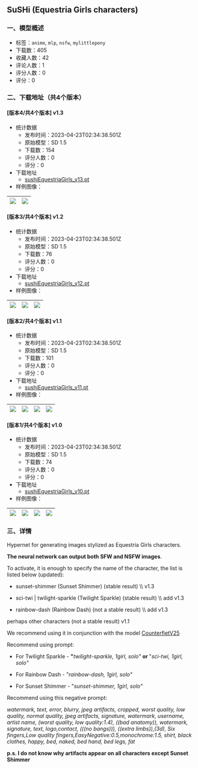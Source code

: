 ## SuSHi (Equestria Girls characters)
### 一、模型概述

- 标签：`anime`, `mlp`, `nsfw`, `mylittlepony`
- 下载数：405
- 收藏人数：42
- 评论人数：1
- 评分人数：0
- 评分：0

### 二、下载地址（共4个版本）

#### [版本4/共4个版本] v1.3

- 统计数据
  - 发布时间：2023-04-23T02:34:38.501Z
  - 原始模型：SD 1.5
  - 下载数：154
  - 评分人数：0
  - 评分：0
- 下载地址
  - [sushiEquestriaGirls_v13.pt](https://civitai.com/api/download/models/52872)
- 样例图像：

| <img src="https://image.civitai.com/xG1nkqKTMzGDvpLrqFT7WA/7abce5f5-fa43-4879-1604-8bd14bbad200/width=450/570603.jpeg" /> | <img src="https://image.civitai.com/xG1nkqKTMzGDvpLrqFT7WA/0b4460ac-c4bd-4649-358b-747b6bb03200/width=450/570606.jpeg" /> |
| ---- | ---- |

#### [版本3/共4个版本] v1.2

- 统计数据
  - 发布时间：2023-04-23T02:34:38.501Z
  - 原始模型：SD 1.5
  - 下载数：76
  - 评分人数：0
  - 评分：0
- 下载地址
  - [sushiEquestriaGirls_v12.pt](https://civitai.com/api/download/models/51243)
- 样例图像：

| <img src="https://image.civitai.com/xG1nkqKTMzGDvpLrqFT7WA/fa77974c-bb3f-4e5b-4beb-1e240c747a00/width=450/551507.jpeg" /> | <img src="https://image.civitai.com/xG1nkqKTMzGDvpLrqFT7WA/d73b0dc9-23c2-46f8-1e04-b6f27faaf900/width=450/551508.jpeg" /> | <img src="https://image.civitai.com/xG1nkqKTMzGDvpLrqFT7WA/7801c28f-e540-49a9-3d00-f57ef3e41800/width=450/551509.jpeg" /> |
| ---- | ---- | ---- |

#### [版本2/共4个版本] v1.1

- 统计数据
  - 发布时间：2023-04-23T02:34:38.501Z
  - 原始模型：SD 1.5
  - 下载数：101
  - 评分人数：0
  - 评分：0
- 下载地址
  - [sushiEquestriaGirls_v11.pt](https://civitai.com/api/download/models/42163)
- 样例图像：

| <img src="https://image.civitai.com/xG1nkqKTMzGDvpLrqFT7WA/98a6630e-fb8a-4dba-334f-54b956062a00/width=450/463048.jpeg" /> | <img src="https://image.civitai.com/xG1nkqKTMzGDvpLrqFT7WA/970a26b3-7863-4d69-7894-322b3586ca00/width=450/463000.jpeg" /> | <img src="https://image.civitai.com/xG1nkqKTMzGDvpLrqFT7WA/26ff70a0-1bae-483f-1686-c2667dea8200/width=450/462957.jpeg" /> | <img src="https://image.civitai.com/xG1nkqKTMzGDvpLrqFT7WA/ebd12166-a12b-49bb-cafd-ed27cba44100/width=450/463050.jpeg" /> |
| ---- | ---- | ---- | ---- |

#### [版本1/共4个版本] v1.0

- 统计数据
  - 发布时间：2023-04-23T02:34:38.501Z
  - 原始模型：SD 1.5
  - 下载数：74
  - 评分人数：0
  - 评分：0
- 下载地址
  - [sushiEquestriaGirls_v10.pt](https://civitai.com/api/download/models/41781)
- 样例图像：

| <img src="https://image.civitai.com/xG1nkqKTMzGDvpLrqFT7WA/5cdbd774-af05-492f-d8f4-4d1b6a60c300/width=450/459903.jpeg" /> | <img src="https://image.civitai.com/xG1nkqKTMzGDvpLrqFT7WA/642591c6-1068-4a90-7fa2-70f061fd6900/width=450/460800.jpeg" /> | <img src="https://image.civitai.com/xG1nkqKTMzGDvpLrqFT7WA/dbcee924-a38a-4da9-f0a7-72668da61100/width=450/459914.jpeg" /> | <img src="https://image.civitai.com/xG1nkqKTMzGDvpLrqFT7WA/b316ebab-1f8b-4e75-2478-d62cb8001000/width=450/459863.jpeg" /> |
| ---- | ---- | ---- | ---- |


### 三、详情
<p>Hypernet for generating images stylized as Equestria Girls characters.</p><p></p><p><strong>The neural network can output both SFW and NSFW images</strong>.</p><p></p><p>To activate, it is enough to specify the name of the character, the list is listed below (updated):</p><ul><li><p>sunset-shimmer (Sunset Shimmer) (stable result) \\ v1.3</p></li><li><p>sci-twi | twilight-sparkle (Twilight Sparkle) (stable result) \\ add v1.3</p></li><li><p>rainbow-dash (Rainbow Dash) (not a stable result) \\ add v1.3</p></li></ul><p>perhaps other characters (not a stable result) v1.1</p><p>We recommend using it in conjunction with the model <a target="_blank" rel="ugc" href="https://civitai.com/models/4468/counterfeit-v25">CounterfietV25</a></p><p>Recommend using prompt:</p><ul><li><p>For Twilight Sparkle - <strong>"</strong><em>twilight-sparkle, 1girl, solo" </em><strong>or </strong>"<em>sci-twi, 1girl, solo"</em></p></li><li><p>For Rainbow Dash - "<em>rainbow-dash, 1girl, solo"</em></p></li><li><p>For Sunset Shimmer - "<em>sunset-shimmer, 1girl, solo"</em></p></li></ul><p>Recommend using this negative prompt:</p><p><em>watermark, text, error, blurry, jpeg artifacts, cropped, worst quality, low quality, normal quality, jpeg artifacts, signature, watermark, username, artist name, (worst quality, low quality:1.4), ((bad anatomy)), watermark, signature, text, logo,contact, (((no bangs))), ((extra limbs)),(3d), Six fingers,Low quality fingers,EasyNegative:0.5,monochrome:1.5, shirt, black clothes, happy, bed, naked, bed hand, bed legs, fat</em></p><p></p><p><strong>p.s. I do not know why artifacts appear on all characters except Sunset Shimmer</strong></p>